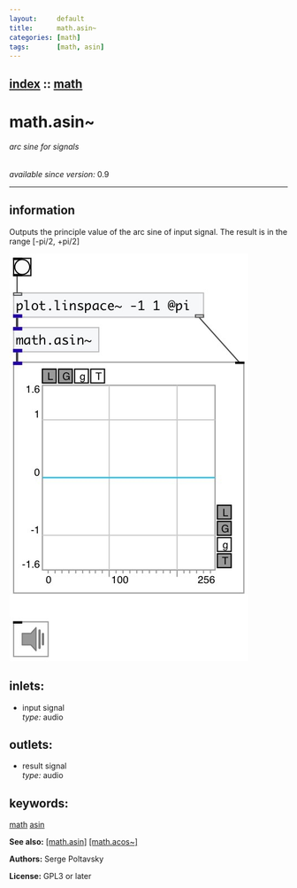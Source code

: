 ```yaml
---
layout:     default
title:      math.asin~
categories: [math]
tags:       [math, asin]
---
```

[index](index.html) :: [math](category_math.html)
---

# math.asin~

###### arc sine for signals

*available since version:* 0.9

---


## information
Outputs the principle value of the arc sine of input signal. The result is in the range [-pi/2, +pi/2]


[![example](../examples/img/math.asin~.jpg)](../examples/pd/math.asin~.pd)









## inlets:

* input signal<br>
_type:_ audio



## outlets:

* result signal<br>
_type:_ audio



## keywords:

[math](keywords/math.html)
[asin](keywords/asin.html)



**See also:**
[\[math.asin\]](math.asin.html)
[\[math.acos~\]](math.acos~.html)




**Authors:** Serge Poltavsky




**License:** GPL3 or later





